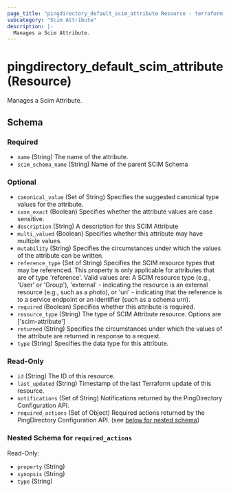 ```yaml
---
page_title: "pingdirectory_default_scim_attribute Resource - terraform-provider-pingdirectory"
subcategory: "Scim Attribute"
description: |-
  Manages a Scim Attribute.
---
```


# pingdirectory_default_scim_attribute (Resource)

Manages a Scim Attribute.



<!-- schema generated by tfplugindocs -->
## Schema

### Required

- `name` (String) The name of the attribute.
- `scim_schema_name` (String) Name of the parent SCIM Schema

### Optional

- `canonical_value` (Set of String) Specifies the suggested canonical type values for the attribute.
- `case_exact` (Boolean) Specifies whether the attribute values are case sensitive.
- `description` (String) A description for this SCIM Attribute
- `multi_valued` (Boolean) Specifies whether this attribute may have multiple values.
- `mutability` (String) Specifies the circumstances under which the values of the attribute can be written.
- `reference_type` (Set of String) Specifies the SCIM resource types that may be referenced. This property is only applicable for attributes that are of type 'reference'. Valid values are: A SCIM resource type (e.g., 'User' or 'Group'), 'external' - indicating the resource is an external resource (e.g., such as a photo), or 'uri' - indicating that the reference is to a service endpoint or an identifier (such as a schema urn).
- `required` (Boolean) Specifies whether this attribute is required.
- `resource_type` (String) The type of SCIM Attribute resource. Options are ['scim-attribute']
- `returned` (String) Specifies the circumstances under which the values of the attribute are returned in response to a request.
- `type` (String) Specifies the data type for this attribute.

### Read-Only

- `id` (String) The ID of this resource.
- `last_updated` (String) Timestamp of the last Terraform update of this resource.
- `notifications` (Set of String) Notifications returned by the PingDirectory Configuration API.
- `required_actions` (Set of Object) Required actions returned by the PingDirectory Configuration API. (see [below for nested schema](#nestedatt--required_actions))

<a id="nestedatt--required_actions"></a>
### Nested Schema for `required_actions`

Read-Only:

- `property` (String)
- `synopsis` (String)
- `type` (String)



